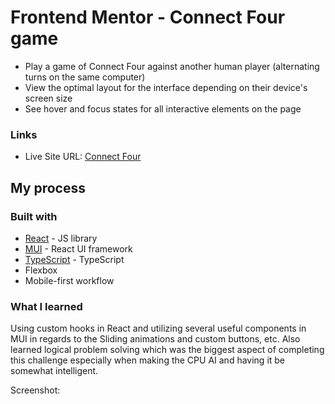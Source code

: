 # Frontend Mentor - Connect Four game 

- Play a game of Connect Four against another human player (alternating turns on the same computer)
- View the optimal layout for the interface depending on their device's screen size
- See hover and focus states for all interactive elements on the page


### Links
- Live Site URL: [Connect Four](https://w1vugz.csb.app/)

## My process

### Built with

- [React](https://reactjs.org/) - JS library
- [MUI](https://mui.com/) - React UI framework
- [TypeScript](https://www.typescriptlang.org/) - TypeScript
- Flexbox
- Mobile-first workflow

### What I learned

Using custom hooks in React and utilizing several useful components in MUI in regards to the Sliding animations and custom buttons, etc. Also learned logical problem solving which was the biggest aspect of completing this challenge especially when making the CPU AI and having it be somewhat intelligent.

Screenshot:<br>



